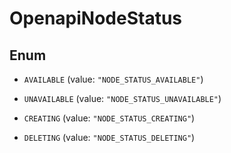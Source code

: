 
# OpenapiNodeStatus

## Enum


* `AVAILABLE` (value: `"NODE_STATUS_AVAILABLE"`)

* `UNAVAILABLE` (value: `"NODE_STATUS_UNAVAILABLE"`)

* `CREATING` (value: `"NODE_STATUS_CREATING"`)

* `DELETING` (value: `"NODE_STATUS_DELETING"`)



